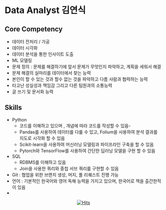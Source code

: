 # Data Analyst 김연식

## Core Competency

- 데이터 전처리 / 가공
- 데이터 시각화
- 데이터 분석을 통한 인사이트 도출
- ML 모델링
- 문제 정의 : 문제를 해결하기에 앞서 문제가 무엇인지 파악하고, 계획을 세워서 해결
- 문제 해결의 실마리를 데이터에서 찾는 능력
- 본인이 할 수 있는 것과 할수 없는 것을 파악하고 다름 사람과 협력하는 능력
- 타고난 성실성과 책임감 그리고 다른 팀원과의 소통능력
- 글 쓰기 및 문서화 능력


## Skills

- Python
    - 코드를 이해하고 있으며 , 개념에 따라 코드를 작성할 수 있음-
    - Pandas를 사용하여 데이터를 다룰 수 있고, Folium을 사용하여 분석 결과를 지도로 시각화 할 수 있음
    - Scikit-learn을 사용하여 머신러닝 모델링과 파이프라인 구축을 할 수 있음
    - Pytorch와 TensorFlow를 사용하여 간단한 딥러닝 모델을 구현 할 수 있음
- SQL
    - RDBMS를 이해하고 있음
    - Join을 사용한 쿼리와 중첩 서브 쿼리를 구현할 수 있음
- Git : 협업을 위한 브랜치 생성, 머지, 풀 리퀘스트 진행 가능
- 언어 : 기본적인 한국어와 영어 독해 능력을 가지고 있으며, 한국어로 책을 출간한적이 있음
- 
<div align=center>
    
[![Hits](https://hits.seeyoufarm.com/api/count/incr/badge.svg?url=https%3A%2F%2Fgithub.com%2F93model&count_bg=%2379C83D&title_bg=%23555555&icon=github.svg&icon_color=%23E7E7E7&title=hits&edge_flat=false)](https://hits.seeyoufarm.com)
    
</div>
